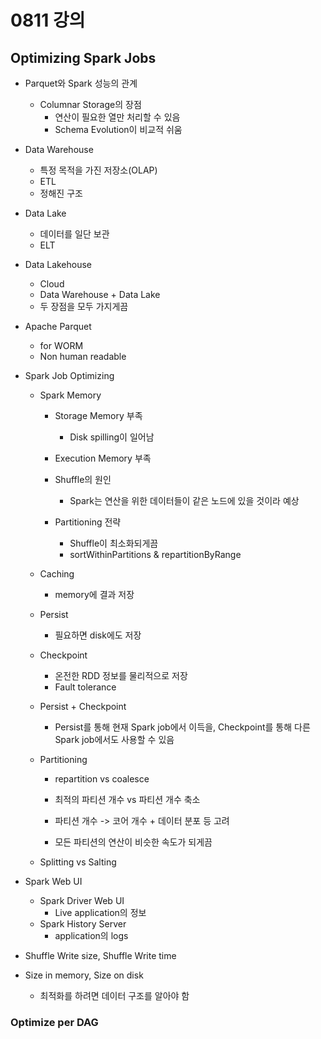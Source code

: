 # 0811 강의

## Optimizing Spark Jobs

- Parquet와 Spark 성능의 관계
  - Columnar Storage의 장점
    - 연산이 필요한 열만 처리할 수 있음
    - Schema Evolution이 비교적 쉬움

- Data Warehouse
  - 특정 목적을 가진 저장소(OLAP)
  - ETL
  - 정해진 구조

- Data Lake
  - 데이터를 일단 보관
  - ELT

- Data Lakehouse
  - Cloud
  - Data Warehouse + Data Lake
  - 두 장점을 모두 가지게끔

- Apache Parquet
  - for WORM
  - Non human readable

- Spark Job Optimizing
  - Spark Memory
    - Storage Memory 부족
      - Disk spilling이 일어남
    - Execution Memory 부족
  
    - Shuffle의 원인
      - Spark는 연산을 위한 데이터들이 같은 노드에 있을 것이라 예상
    - Partitioning 전략
      - Shuffle이 최소화되게끔
      - sortWithinPartitions & repartitionByRange

  - Caching
    - memory에 결과 저장
  - Persist
    - 필요하면 disk에도 저장
  - Checkpoint
    - 온전한 RDD 정보를 물리적으로 저장
    - Fault tolerance
  - Persist + Checkpoint
    - Persist를 통해 현재 Spark job에서 이득을, Checkpoint를 통해 다른 Spark job에서도 사용할 수 있음

  - Partitioning
    - repartition vs coalesce
    - 최적의 파티션 개수 vs 파티션 개수 축소

    - 파티션 개수 -> 코어 개수 + 데이터 분포 등 고려
    - 모든 파티션의 연산이 비슷한 속도가 되게끔

  - Splitting vs Salting

- Spark Web UI
  - Spark Driver Web UI
    - Live application의 정보
  - Spark History Server
    - application의 logs

- Shuffle Write size, Shuffle Write time
- Size in memory, Size on disk
  - 최적화를 하려면 데이터 구조를 알아야 함

### Optimize per DAG
